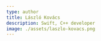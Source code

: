 ```yaml
---
type: author
title: László Kovács
description: Swift, C++ developer
image: ./assets/laszlo-kovacs.png
---
```


